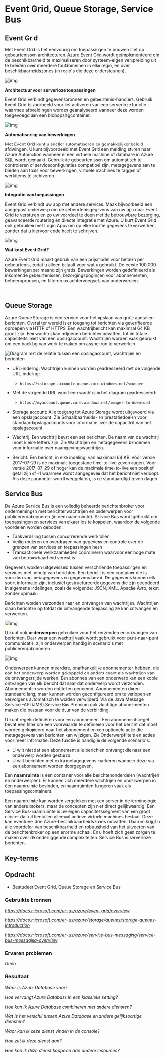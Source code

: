 # **Event Grid, Queue Storage, Service Bus**

## **Event Grid**

Met Event Grid is het eenvoudig om toepassingen te bouwen met op gebeurtenissen architecturen. Azure Event Grid wordt geïmplementeerd om de beschikbaarheid te maximaliseren door systeem-eigen verspreiding uit te breiden over meerdere foutdomeinen in elke regio, en over beschikbaarheidszones (in regio's die deze ondersteunen).

![img](https://docs.microsoft.com/nl-nl/azure/event-grid/media/overview/functional-model-big.png#lightbox)

**Architectuur voor serverloze toepassingen**

Event Grid verbindt gegevensbronnen en gebeurtenis-handlers. Gebruik Event Grid bijvoorbeeld voor het activeren van een serverloze functie waarmee afbeeldingen worden geanalyseerd wanneer deze worden toegevoegd aan een blobopslagcontainer.

![img](https://docs.microsoft.com/nl-nl/azure/event-grid/media/overview/serverless_web_app.png)

**Automatisering van bewerkingen**

Met Event Grid kunt u sneller automatiseren en gemakkelijker beleid afdwingen. U kunt bijvoorbeeld met Event Grid een melding sturen naar Azure Automation wanneer er een virtuele machine of database in Azure SQL wordt gemaakt. Gebruik de gebeurtenissen om automatisch te controleren of serviceconfiguraties compatibel zijn, metagegevens aan te bieden aan tools voor bewerkingen, virtuele machines te taggen of werkitems te archiveren.

![img](https://docs.microsoft.com/nl-nl/azure/event-grid/media/overview/ops_automation.png)

**Integratie van toepassingen**

Event Grid verbindt uw app met andere services. Maak bijvoorbeeld een aangepast onderwerp om de gebeurtenisgegevens van uw app naar Event Grid te versturen en zo uw voordeel te doen met de betrouwbare bezorging, geavanceerde routering en directe integratie met Azure. U kunt Event Grid ook gebruiken met Logic Apps om op elke locatie gegevens te verwerken, zonder dat u hiervoor code hoeft te schrijven.

![img](https://docs.microsoft.com/nl-nl/azure/event-grid/media/overview/app_integration.png)

**Wat kost Event Grid?**

Azure Event Grid maakt gebruik van een prijsmodel voor betalen per gebeurtenis, zodat u alleen betaalt voor wat u gebruikt. De eerste 100.000 bewerkingen per maand zijn gratis. Bewerkingen worden gedefinieerd als inkomende gebeurtenissen, bezorgingspogingen voor abonnementen, beheeroproepen, en filteren op achtervoegsels van onderwerpen. 

<br>

## **Queue Storage**

Azure Queue Storage is een service voor het opslaan van grote aantallen berichten. Overal ter wereld is er toegang tot berichten via geverifieerde oproepen via HTTP of HTTPS. Een wachtrijbericht kan maximaal 64 KB groot zijn. Een wachtrij kan miljoenen berichten bevatten, tot de totale capaciteitslimiet van een opslagaccount. Wachtrijen worden vaak gebruikt om een backlog van werk te maken om asynchron te verwerken.

![Diagram met de relatie tussen een opslagaccount, wachtrijen en berichten](https://docs.microsoft.com/nl-nl/azure/storage/queues/media/storage-queues-introduction/queue1.png)

- URL-indeling: Wachtrijen kunnen worden geadresseerd met de volgende URL-indeling:

    - `https://<storage account>.queue.core.windows.net/<queue>`

- Met de volgende URL wordt een wachtrij in het diagram geadresseerd:

    - `https://myaccount.queue.core.windows.net/images-to-download`

- Storage account: Alle toegang tot Azure Storage wordt uitgevoerd via een opslagaccount. Zie Schaalbaarheids- en prestatiedoelen voor standaardopslagaccounts voor informatie over de capaciteit van het opslagaccount.

- Wachtrij: Een wachtrij bevat een set berichten. De naam van de wachtrij moet kleine letters zijn. Zie Wachtrijen en metagegevens benoemen voor informatie over naamgevingswachtrijen.

- Bericht: Een bericht, in elke indeling, van maximaal 64 KB. Vóór versie 2017-07-29 is de maximale toegestane time-to-live zeven dagen. Voor versie 2017-07-29 of hoger kan de maximale time-to-live een positief getal zijn of -1 waarmee wordt aangegeven dat het bericht niet verloopt. Als deze parameter wordt weggelaten, is de standaardtijd zeven dagen.

## **Service Bus**

De Azure Service Bus is een volledig beheerde berichtenbroker voor ondernemingen met berichtenwachtrijen en onderwerpen voor publiceren/abonneren (in een naamruimte). Service Bus wordt gebruikt om toepassingen en services van elkaar los te koppelen, waardoor de volgende voordelen worden geboden:

- Taakverdeling tussen concurrerende werkrollen
- Veilig routeren en overdragen van gegevens en controle over de grenzen van services en toepassingen heen
- Transactionele werkzaamheden coördineren waarvoor een hoge mate van betrouwbaarheid vereist is    

Gegevens worden uitgewisseld tussen verschillende toepassingen en services met behulp van berichten. Een bericht is een container die is voorzien van metagegevens en gegevens bevat. De gegevens kunnen elk soort informatie zijn, inclusief gestructureerde gegevens die zijn gecodeerd in algemene indelingen, zoals de volgende: JSON, XML, Apache Avro, tekst zonder opmaak.

Berichten worden verzonden naar en ontvangen van wachtrijen. Wachtrijen slaan berichten op totdat de ontvangende toepassing ze kan ontvangen en verwerken.

![img](https://docs.microsoft.com/nl-nl/azure/service-bus-messaging/media/service-bus-messaging-overview/about-service-bus-queue.png)

U kunt ook **onderwerpen** gebruiken voor het verzenden en ontvangen van berichten. Daar waar een wachtrij vaak wordt gebruikt voor punt-naar-punt communicatie, zijn onderwerpen handig in scenario's met publiceren/abonneren.

![img](https://docs.microsoft.com/nl-nl/azure/service-bus-messaging/media/service-bus-messaging-overview/about-service-bus-topic.png)

Onderwerpen kunnen meerdere, onafhankelijke abonnementen hebben, die aan het onderwerp worden gekoppeld en anders exact als wachtrijen van de ontvangerzijde werken. Een abonnee van een onderwerp kan een kopie ontvangen van elk bericht dat naar dat onderwerp wordt verzonden. Abonnementen worden entiteiten genoemd. Abonnementen duren standaard lang, maar kunnen worden geconfigureerd om te verlopen en vervolgens automatisch te worden verwijderd. Via de Java Message Service -API (JMS) Service Bus Premium ook vluchtige abonnementen maken die bestaan voor de duur van de verbinding.

U kunt regels definiëren voor een abonnement. Een abonnementsregel bevat een filter om een voorwaarde te definiëren voor het bericht dat moet worden gekopieerd naar het abonnement en een optionele actie die metagegevens van berichten kan wijzigen. Zie Onderwerpfilters en acties voor meer informatie. Deze functie is handig in de volgende scenario's:

- U wilt niet dat een abonnement alle berichten ontvangt die naar een onderwerp worden gestuurd.
- U wilt berichten met extra metagegevens markeren wanneer deze via een abonnement worden doorgegeven.

Een **naamruimte** is een container voor alle berichtenonderdelen (wachtrijen en onderwerpen). Er kunnen zich meerdere wachtrijen en onderwerpen in één naamruimte bevinden, en naamruimten fungeren vaak als toepassingscontainers.

Een naamruimte kan worden vergeleken met een server in de terminologie van andere brokers, maar de concepten zijn niet direct gelijkwaardig. Een Service Bus-naamruimte is uw eigen capaciteitssegment van een groot cluster dat uit tientallen allemaal actieve virtuele machines bestaat. Deze kan eventueel drie Azure-beschikbaarheidszones omvatten. Daarom krijgt u alle voordelen van beschikbaarheid en robuustheid van het uitvoeren van de berichtenbroker op een enorme schaal. En u hoeft zich geen zorgen te maken over de onderliggende complexiteiten. Service Bus is serverloze berichten.
## **Key-terms**


## **Opdracht**

- Bestudeer Event Grid, Queue Storage en Service Bus 

### **Gebruikte bronnen**

*<https://docs.microsoft.com/en-us/azure/event-grid/overview>*

*<https://docs.microsoft.com/en-us/azure/storage/queues/storage-queues-introduction>*

*<https://docs.microsoft.com/en-us/azure/service-bus-messaging/service-bus-messaging-overview>*

### **Ervaren problemen**

*Geen*

### **Resultaat**

*Waar is Azure Database voor?*



*Hoe vervangt Azure Database in een klassieke setting?*


*Hoe kan ik Azure Database combineren met andere diensten?*



*Wat is het verschil tussen Azure Database en andere gelijksoortige diensten?*



*Waar kan ik deze dienst vinden in de console?*


*Hoe zet ik deze dienst aan?*


*Hoe kan ik deze dienst koppelen aan andere resources?*
